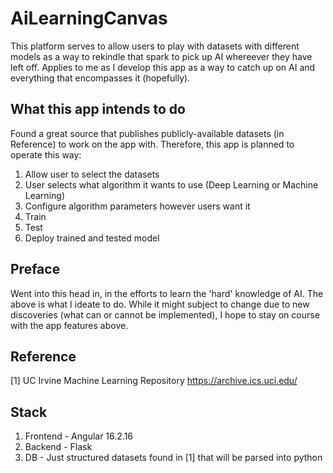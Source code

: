 # AiLearningCanvas
This platform serves to allow users to play with datasets with different models as a way to rekindle that spark to pick up AI whereever they have left off.
Applies to me as I develop this app as a way to catch up on AI and everything that encompasses it (hopefully).

## What this app intends to do
Found a great source that publishes publicly-available datasets (in Reference) to work on the app with. Therefore, this app is planned to operate this way:
1. Allow user to select the datasets
2. User selects what algorithm it wants to use (Deep Learning or Machine Learning)
3. Configure algorithm parameters however users want it
4. Train
5. Test
6. Deploy trained and tested model

## Preface
Went into this head in, in the efforts to learn the 'hard' knowledge of AI. The above is what I ideate to do. While it might subject to change due to new discoveries (what can or cannot be implemented), I hope to stay on course with the app features above.

## Reference
[1] UC Irvine Machine Learning Repository
https://archive.ics.uci.edu/

## Stack
1. Frontend - Angular 16.2.16
2. Backend - Flask
3. DB - Just structured datasets found in [1] that will be parsed into python 


